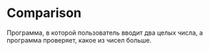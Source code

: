 # Comparison
Программа, в которой пользователь вводит два целых числа, а программа проверяет, какое из чисел больше.
